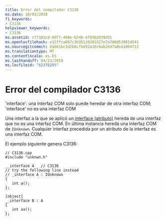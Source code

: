 ```yaml
---
title: Error del compilador C3136
ms.date: 10/03/2018
f1_keywords:
- C3136
helpviewer_keywords:
- C3136
ms.assetid: c77103cd-00f7-408e-b74b-4f8562039d31
ms.openlocfilehash: e32ffca067c3b25120301527e7a708d53001d541
ms.sourcegitcommit: 0ab61bc3d2b6cfbd52a16c6ab2b97a8ea1864f12
ms.translationtype: MT
ms.contentlocale: es-ES
ms.lasthandoff: 04/23/2019
ms.locfileid: "62376255"
---
```

# <a name="compiler-error-c3136"></a>Error del compilador C3136

'interface': una interfaz COM solo puede heredar de otra interfaz COM; 'interface' no es una interfaz COM

Una interfaz a la que se aplicó un [interface (atributo)](../../windows/attributes/interface-attributes.md) hereda de una interfaz que no es una interfaz COM. En última instancia hereda una interfaz COM de `IUnknown`. Cualquier interfaz precedida por un atributo de la interfaz es una interfaz COM.

El ejemplo siguiente genera C3136:

```
// C3136.cpp
#include "unknwn.h"

__interface A   // C3136
// try the following line instead
// _interface A : IUnknown
{
   int a();
};

[object]
__interface B : A
{
   int aa();
};
```